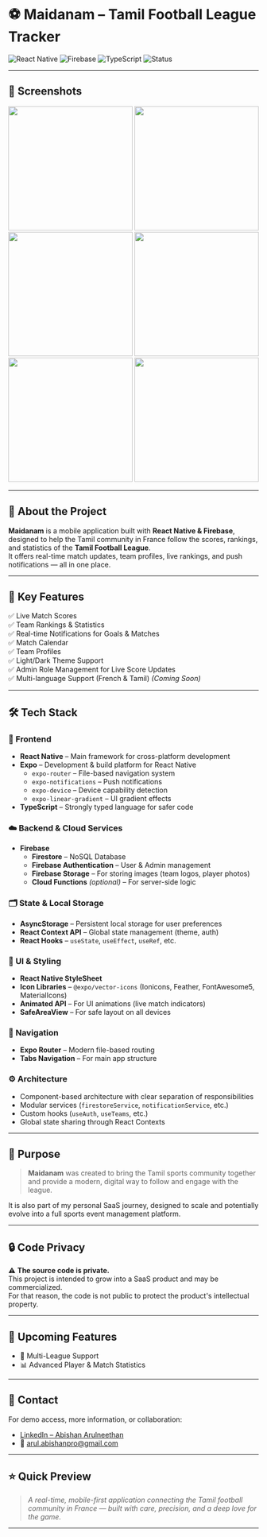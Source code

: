 # ⚽️ Maidanam – Tamil Football League Tracker

![React Native](https://img.shields.io/badge/React%20Native-20232A?style=for-the-badge&logo=react&logoColor=61DAFB)
![Firebase](https://img.shields.io/badge/Firebase-FFCA28?style=for-the-badge&logo=firebase&logoColor=white)
![TypeScript](https://img.shields.io/badge/TypeScript-007ACC?style=for-the-badge&logo=typescript&logoColor=white)
![Status](https://img.shields.io/badge/Code-Private-important?style=for-the-badge)

---

## 📸 Screenshots

<p align="center">
  <img src="https://github.com/user-attachments/assets/f452afd1-b327-4f70-a5ee-98c2071d3a97" width="250" /> 
  <img src="https://github.com/user-attachments/assets/3a8a9e53-a3b2-4f96-afeb-fed85d7ce25e" width="250" />
  <img src="https://github.com/user-attachments/assets/7ebcb304-80d4-49e0-bebd-4d179afe70c5" width="250" />
  <img src="https://github.com/user-attachments/assets/73d1f78a-94b6-4fe2-844a-d08bc3f8dc21" width="250" />
  <img src="https://github.com/user-attachments/assets/f8dde6f4-6ef7-453d-86b8-b4dace7559cd" width="250" />
  <img src="https://github.com/user-attachments/assets/126b00ec-54b1-45bc-8b94-a738d58c6642" width="250" />
</p>

---

## 🚀 About the Project

**Maidanam** is a mobile application built with **React Native & Firebase**, designed to help the Tamil community in France follow the scores, rankings, and statistics of the **Tamil Football League**.  
It offers real-time match updates, team profiles, live rankings, and push notifications — all in one place.

---

## 📱 Key Features

✅ Live Match Scores  
✅ Team Rankings & Statistics  
✅ Real-time Notifications for Goals & Matches  
✅ Match Calendar  
✅ Team Profiles  
✅ Light/Dark Theme Support  
✅ Admin Role Management for Live Score Updates  
✅ Multi-language Support (French & Tamil) *(Coming Soon)*

---

## 🛠️ Tech Stack

### 🎯 Frontend

- **React Native** – Main framework for cross-platform development
- **Expo** – Development & build platform for React Native
  - `expo-router` – File-based navigation system
  - `expo-notifications` – Push notifications
  - `expo-device` – Device capability detection
  - `expo-linear-gradient` – UI gradient effects
- **TypeScript** – Strongly typed language for safer code

### ☁️ Backend & Cloud Services

- **Firebase**
  - **Firestore** – NoSQL Database
  - **Firebase Authentication** – User & Admin management
  - **Firebase Storage** – For storing images (team logos, player photos)
  - **Cloud Functions** *(optional)* – For server-side logic

### 🗂️ State & Local Storage

- **AsyncStorage** – Persistent local storage for user preferences
- **React Context API** – Global state management (theme, auth)
- **React Hooks** – `useState`, `useEffect`, `useRef`, etc.

### 🎨 UI & Styling

- **React Native StyleSheet**
- **Icon Libraries** – `@expo/vector-icons` (Ionicons, Feather, FontAwesome5, MaterialIcons)
- **Animated API** – For UI animations (live match indicators)
- **SafeAreaView** – For safe layout on all devices

### 🔀 Navigation

- **Expo Router** – Modern file-based routing
- **Tabs Navigation** – For main app structure

### ⚙️ Architecture

- Component-based architecture with clear separation of responsibilities
- Modular services (`firestoreService`, `notificationService`, etc.)
- Custom hooks (`useAuth`, `useTeams`, etc.)
- Global state sharing through React Contexts

---

## 🎯 Purpose

> **Maidanam** was created to bring the Tamil sports community together and provide a modern, digital way to follow and engage with the league.

It is also part of my personal SaaS journey, designed to scale and potentially evolve into a full sports event management platform.

---

## 🔒 Code Privacy

⚠️ **The source code is private.**  
This project is intended to grow into a SaaS product and may be commercialized.  
For that reason, the code is not public to protect the product's intellectual property.

---

## 🚧 Upcoming Features

- 🏅 Multi-League Support
- 📊 Advanced Player & Match Statistics

---

## 📩 Contact

For demo access, more information, or collaboration:

- [LinkedIn – Abishan Arulneethan](https://www.linkedin.com/in/abishan-arulneethan)
- 📧 arul.abishanpro@gmail.com

---

## ⭐️ Quick Preview

> *A real-time, mobile-first application connecting the Tamil football community in France — built with care, precision, and a deep love for the game.*

---
